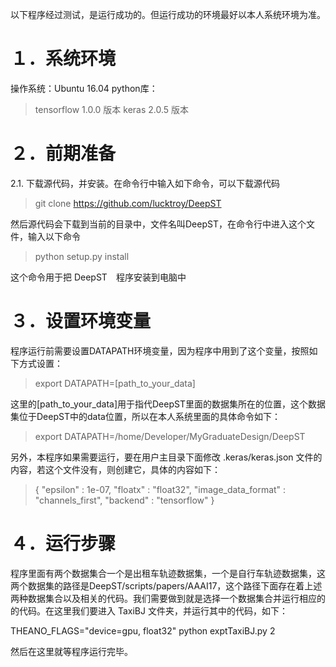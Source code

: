 以下程序经过测试，是运行成功的。但运行成功的环境最好以本人系统环境为准。

１．系统环境
=
操作系统：Ubuntu 16.04
python库：

>tensorflow 1.0.0 版本
>keras 2.0.5 版本

２．前期准备
=
2.1. 下载源代码，并安装。在命令行中输入如下命令，可以下载源代码

> git clone https://github.com/lucktroy/DeepST

然后源代码会下载到当前的目录中，文件名叫DeepST，在命令行中进入这个文件，输入以下命令

>python setup.py install

这个命令用于把 DeepST　程序安装到电脑中

３．设置环境变量
=
程序运行前需要设置DATAPATH环境变量，因为程序中用到了这个变量，按照如下方式设置：

>export DATAPATH=[path_to_your_data]

这里的[path_to_your_data]用于指代DeepST里面的数据集所在的位置，这个数据集位于DeepST中的data位置，所以在本人系统里面的具体命令如下：

> export DATAPATH=/home/Developer/MyGraduateDesign/DeepST

另外，本程序如果需要运行，要在用户主目录下面修改 .keras/keras.json 文件的内容，若这个文件没有，则创建它，具体的内容如下：

>{
>	"epsilon" : 1e-07,
>       "floatx" : "float32",
>       "image_data_format" : "channels_first",
>       "backend" : "tensorflow"
>}

４．运行步骤
=

程序里面有两个数据集合一个是出租车轨迹数据集，一个是自行车轨迹数据集，这两个数据集的路径是DeepST/scripts/papers/AAAI17，这个路径下面存在着上述两种数据集合以及相关的代码。我们需要做到就是选择一个数据集合并运行相应的的代码。在这里我们要进入 TaxiBJ 文件夹，并运行其中的代码，如下：

THEANO_FLAGS="device=gpu, float32" python exptTaxiBJ.py 2

然后在这里就等程序运行完毕。



